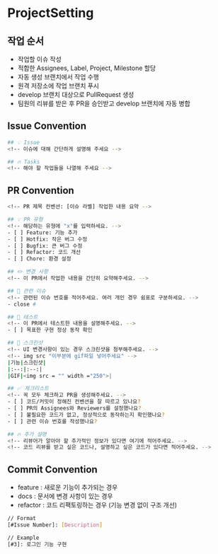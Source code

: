 # ProjectSetting

## 작업 순서
- 작업할 이슈 작성
- 적합한 Assignees, Label, Project, Milestone 할당
- 자동 생성 브랜치에서 작업 수행
- 원격 저장소에 작업 브랜치 푸시
- develop 브랜치 대상으로 PullRequest 생성
- 팀원의 리뷰를 받은 후 PR을 승인받고 develop 브랜치에 자동 병합

## Issue Convention
```bash
## 💡 Issue
<!-- 이슈에 대해 간단하게 설명해 주세요 -->

## 🔥 Tasks
<!-- 해야 할 작업들을 나열해 주세요 -->
```

## PR Convention
```bash
<!-- PR 제목 컨벤션: [이슈 라벨] 작업한 내용 요약 -->

## 💡 PR 유형
<!-- 해당하는 유형에 "x"를 입력하세요. -->
- [ ] Feature: 기능 추가
- [ ] Hotfix: 작은 버그 수정
- [ ] Bugfix: 큰 버그 수정
- [ ] Refactor: 코드 개선
- [ ] Chore: 환경 설정

## ✏️ 변경 사항
<!-- 이 PR에서 작업한 내용을 간단히 요약해주세요. -->

## 🚨 관련 이슈
<!-- 관련된 이슈 번호를 적어주세요. 여러 개인 경우 쉼표로 구분하세요. -->
- close #

## 🧪 테스트
<!-- 이 PR에서 테스트한 내용을 설명해주세요. -->
- [ ] 목표한 구현 정상 동작 확인

## 🎨 스크린샷
<!-- UI 변경사항이 있는 경우 스크린샷을 첨부해주세요. -->
<!-- img src "이부분에 gif파일 넣어주세요" -->
|기능|스크린샷|
|:--:|:--:|
|GIF|<img src = "" width ="250">|

## ✅ 체크리스트
<!-- 꼭 모두 체크하고 PR을 생성해주세요. -->
- [ ] 코드/커밋이 정해진 컨벤션을 잘 따르고 있나요?
- [ ] PR의 Assignees와 Reviewers를 설정했나요?
- [ ] 불필요한 코드가 없고, 정상적으로 동작하는지 확인했나요?
- [ ] 관련 이슈 번호를 작성했나요?

## 🔥 추가 설명
<!-- 리뷰어가 알아야 할 추가적인 정보가 있다면 여기에 적어주세요. -->
<!-- 코드 리뷰를 받고 싶은 코드나, 설명하고 싶은 코드가 있다면 적어주세요. -->
```

## Commit Convention
- feature : 새로운 기능이 추가되는 경우
- docs : 문서에 변경 사항이 있는 경우
- refactor : 코드 리팩토링하는 경우 (기능 변경 없이 구조 개선)
```bash
// Format
[#Issue Number]: [Description]

// Example
[#3]: 로그인 기능 구현
```